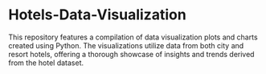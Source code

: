 # Hotels-Data-Visualization
This repository features a compilation of data visualization plots and charts created using Python. The visualizations utilize data from both city and resort hotels, offering a thorough showcase of insights and trends derived from the hotel dataset.
